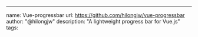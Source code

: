---
name: Vue-progressbar
url: https://github.com/hilongjw/vue-progressbar
author: "@hilongjw"
description: "A lightweight progress bar for Vue.js"
tags: